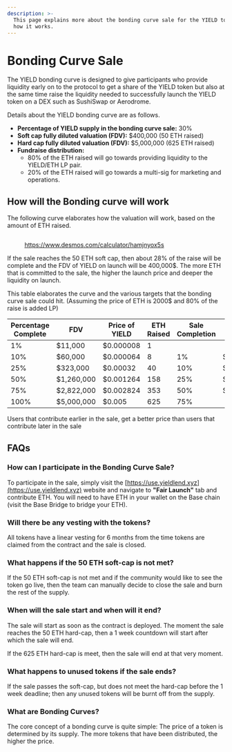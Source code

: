 ```yaml
---
description: >-
  This page explains more about the bonding curve sale for the YIELD token and
  how it works.
---
```


# Bonding Curve Sale

The YIELD bonding curve is designed to give participants who provide liquidity early on to the protocol to get a share of the YIELD token but also at the same time raise the liquidity needed to successfully launch the YIELD token on a DEX such as SushiSwap or Aerodrome.

Details about the YIELD bonding curve are as follows.

* **Percentage of YIELD supply in the bonding curve sale:** 30%
* **Soft cap fully diluted valuation (FDV):** $400,000 (50 ETH raised)
* **Hard cap fully diluted valuation (FDV):** $5,000,000 (625 ETH raised)
* **Fundraise distribution:**
  * 80% of the ETH raised will go towards providing liquidity to the YIELD/ETH LP pair.
  * 20% of the ETH raised will go towards a multi-sig for marketing and operations.

## How will the Bonding curve will work

The following curve elaborates how the valuation will work, based on the amount of ETH raised.&#x20;

<div align="left">

<figure><img src="../.gitbook/assets/Screenshot 2023-12-02 at 8.29.26 PM.png" alt=""><figcaption><p><a href="https://www.desmos.com/calculator/hamjnyox5s">https://www.desmos.com/calculator/hamjnyox5s</a></p></figcaption></figure>

</div>

If the sale reaches the 50 ETH soft cap, then about 28% of the raise will be complete and the FDV of YIELD on launch will be 400,000$. The more ETH that is committed to the sale, the higher the launch price and deeper the liquidity on launch.

This table elaborates the curve and the various targets that the bonding curve sale could hit. (Assuming the price of ETH is 2000$ and 80% of the raise is added LP)

<table data-full-width="false"><thead><tr><th width="217">Percentage Complete</th><th width="142">FDV</th><th>Price of YIELD</th><th data-type="number">ETH Raised</th><th data-hidden>Sale Completion</th><th data-hidden>FDV on launch</th></tr></thead><tbody><tr><td>1%</td><td>$11,000</td><td>$0.000008</td><td>1</td><td></td><td></td></tr><tr><td>10%</td><td>$60,000</td><td>$0.000064</td><td>8</td><td>1%</td><td>$55,000</td></tr><tr><td>25%</td><td>$323,000</td><td>$0.00032</td><td>40</td><td>10%</td><td>$300,000</td></tr><tr><td>50%</td><td>$1,260,000</td><td>$0.001264</td><td>158</td><td>25%</td><td>$1,61,500</td></tr><tr><td>75%</td><td>$2,822,000</td><td>$0.002824</td><td>353</td><td>50%</td><td>$4,050,000</td></tr><tr><td>100%</td><td>$5,000,000</td><td>$0.005</td><td>625</td><td>75%</td><td></td></tr></tbody></table>

Users that contribute earlier in the sale, get a better price than users that contribute later in the sale

## FAQs

### How can I participate in the Bonding Curve Sale?

To participate in the sale, simply visit the [https://use.yieldlend.xyz](https://use.yieldlend.xyz) website and navigate to **"Fair Launch"** tab and contribute ETH. You will need to have ETH in your wallet on the Base chain (visit the Base Bridge to bridge your ETH).

### Will there be any vesting with the tokens?

All tokens have a linear vesting for 6 months from the time tokens are claimed from the contract and the sale is closed.

### What happens if the 50 ETH soft-cap is not met?

If the 50 ETH soft-cap is not met and if the community would like to see the token go live, then the team can manually decide to close the sale and burn the rest of the supply.

### When will the sale start and when will it end?

The sale will start as soon as the contract is deployed. The moment the sale reaches the 50 ETH hard-cap, then a 1 week countdown will start after which the sale will end.

If the 625 ETH hard-cap is meet, then the sale will end at that very moment.

### What happens to unused tokens if the sale ends?

If the sale passes the soft-cap, but does not meet the hard-cap before the 1 week deadline; then any unused tokens will be burnt off from the supply.&#x20;

### What are Bonding Curves?

The core concept of a bonding curve is quite simple: The price of a token is determined by its supply. The more tokens that have been distributed, the higher the price.

